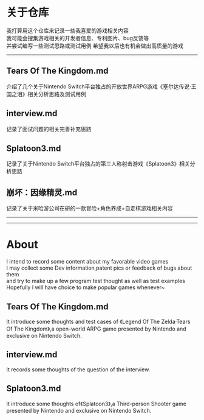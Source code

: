 # 关于仓库
我打算用这个仓库来记录一些我喜爱的游戏相关内容  
我可能会搜集游戏相关的开发者信息、专利图片、bug反馈等  
并尝试编写一些测试思路或测试用例
希望我以后也有机会做出高质量的游戏

---
## Tears Of The Kingdom\.md
介绍了几个关于Nintendo Switch平台独占的开放世界ARPG游戏《塞尔达传说·王国之泪》相关分析思路及测试用例

## interview\.md
记录了面试问题的相关完善补充思路

## Splatoon3\.md
记录了关于Nintendo Switch平台独占的第三人称射击游戏《Splatoon3》相关分析思路

## 崩坏：因缘精灵\.md  
记录了关于米哈游公司在研的一款冒险+角色养成+自走棋游戏相关内容

---
---
# About
I intend to record some content about my favorable video games  
I may collect some Dev information,patent pics or feedback of bugs about them  
and try to make up a few program test thought as well as test examples  
Hopefully I will have choice to make popular games whenever~

## Tears Of The Kingdom\.md
It introduce some thoughts and test cases of 《Legend Of The Zelda·Tears Of The Kingdom》,a open-world ARPG game presented by Nintendo and exclusive on Nintendo Switch.

## interview\.md
It records some thoughts of the question of the interview.

## Splatoon3\.md
It introduce some thoughts of《Splatoon3》,a Third-person Shooter game presented by Nintendo and exclusive on Nintendo Switch.